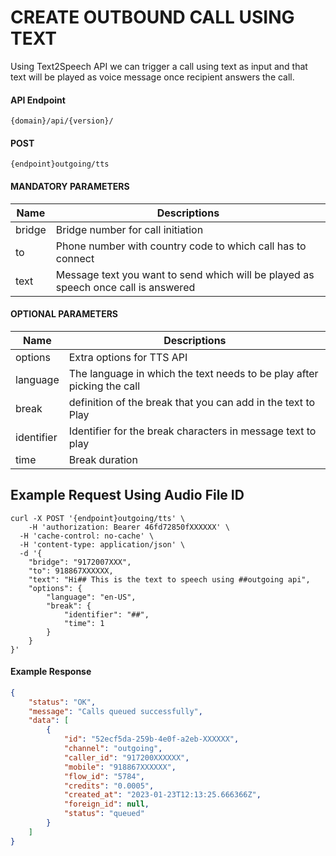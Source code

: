# CREATE OUTBOUND CALL USING TEXT

Using Text2Speech API we can trigger a call using text as input and that text will be played as voice message once recipient answers the call.

#### API Endpoint

```
{domain}/api/{version}/
```

#### POST

```
{endpoint}outgoing/tts
```

#### MANDATORY PARAMETERS

| Name   | Descriptions                                                |
| ------ | ----------------------------------------------------------- |
| bridge | Bridge number for call initiation                           |
| to     | Phone number with country code to which call has to connect |
| text  | Message text you want to send which will be played as speech once call is answered|

#### OPTIONAL PARAMETERS

| Name       | Descriptions                                                                  |
| ---------- | ----------------------------------------------------------------------------- |
| options       | Extra options for TTS API                                                          |
| language   | The language in which the text needs to be play after picking the call  |
| break | definition of the break that you can add in the text to Play  |
| identifier  | Identifier for the break characters in message text to play  |
| time  | Break duration  |

## Example Request Using Audio File ID

```
curl -X POST '{endpoint}outgoing/tts' \
    -H 'authorization: Bearer 46fd72850fXXXXXX' \
  -H 'cache-control: no-cache' \
  -H 'content-type: application/json' \
  -d '{
    "bridge": "9172007XXX",
    "to": 918867XXXXXX,
    "text": "Hi## This is the text to speech using ##outgoing api",
    "options": {
        "language": "en-US",
        "break": {
            "identifier": "##",
            "time": 1
        }
    }
}'
```
#### Example Response

```json
{
    "status": "OK",
    "message": "Calls queued successfully",
    "data": [
        {
            "id": "52ecf5da-259b-4e0f-a2eb-XXXXXX",
            "channel": "outgoing",
            "caller_id": "917200XXXXXX",
            "mobile": "918867XXXXXX",
            "flow_id": "5784",
            "credits": "0.0005",
            "created_at": "2023-01-23T12:13:25.666366Z",
            "foreign_id": null,
            "status": "queued"
        }
    ]
}
```
